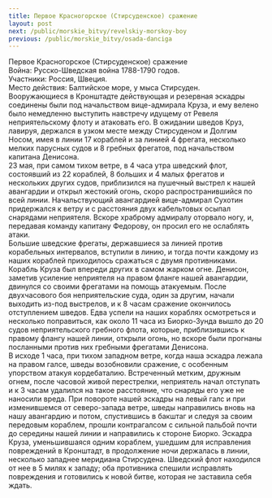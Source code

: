 ```yaml
---
title: Первое Красногорское (Стирсуденское) сражение
layout: post
next: /public/morskie_bitvy/revelskiy-morskoy-boy
previous: /public/morskie_bitvy/osada-danciga
---
```


Первое Красногорское (Стирсуденское) сражение   
Война: Русско-Шведская война 1788-1790 годов.  
Участники: Россия, Швеция.  
Место действия: Балтийское море, у мыса Стирсуден.   
Вооружающиеся в Кронштадте действующая и резервная эскадры соединены были под начальством вице-адмирала Круза, и ему велено было немедленно выступить навстречу идущему от Ревеля неприятельскому флоту и атаковать его. В ожидании шведов Круз, лавируя, держался в узком месте между Стирсуденом и Долгим Носом, имея в линии 17 кораблей и за линией 4 фрегата, несколько мелких парусных судов и 8 гребных фрегатов, под начальством капитана Денисона.   
23 мая, при самом тихом ветре, в 4 часа утра шведский флот, состоявший из 22 кораблей, 8 больших и 4 малых фрегатов и нескольких других судов, приблизился на пушечный выстрел к нашей авангардии и открыл жестокий огонь, скоро распространившийся по всей линии. Начальствующий авангардией вице-адмирал Сухотин придержался к ветру и с расстояния двух кабельтовых осыпал снарядами неприятеля. Вскоре храброму адмиралу оторвало ногу, и, передавая команду капитану Федорову, он просил его не ослаблять атаки.   
Большие шведские фрегаты, державшиеся за линией против корабельных интервалов, вступили в линию, и тогда почти каждому из наших кораблей приходилось сражаться с двумя противниками. Корабль Круза был впереди других в самом жарком огне. Денисон, заметив усиление неприятеля на правом фланге нашей авангардии, двинулся со своими фрегатами на помощь атакуемым. После двухчасового боя неприятельские суда, один за другим, начали выходить из-под выстрелов, и к 8 часам сражение окончилось отступлением шведов. Едва успели на наших кораблях осмотреться и несколько поправиться, как около 11 часа из Биорко-Зунда вышло до 20 судов неприятельского гребного флота, которые, приблизившись к правому флангу нашей линии, открыли огонь, но вскоре были прогнаны посланными против них гребными фрегатами Денисона.   
В исходе 1 часа, при тихом западном ветре, когда наша эскадра лежала на правом галсе, шведы возобновили сражение, с особенным упорством атакуя кордебаталию. Встреченный метким, дружным огнем, после часовой живой перестрелки, неприятель начал отступать и к 3 часам удалился на такое расстояние, что снаряды его уже не наносили вреда. При повороте нашей эскадры на левый галс и при изменившемся от северо-запада ветре, шведы направились вновь на нашу авангардию и потом, спустившись в бакштаг и следуя за своим передовым кораблем, прошли контрагалсом с сильной пальбой почти до середины нашей линии и направились к стороне Биорко. Эскадра Круза, уменьшившаяся одним кораблем, ушедшим для исправления повреждений в Кронштадт, в продолжение ночи держалась в линии, несколько западнее меридиана Стирсудена. Шведский флот находился от нее в 5 милях к западу; оба противника спешили исправлять повреждения и готовились к новой битве, которая не заставила себя ждать.   
 